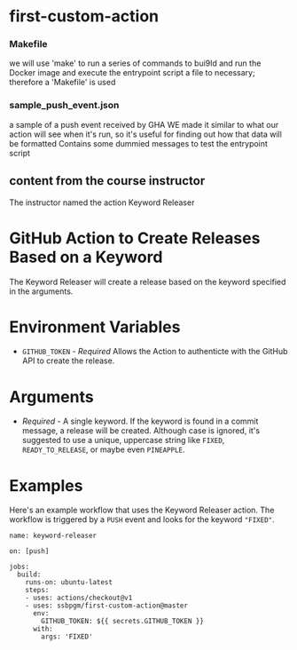 # first-custom-action


### Makefile
we will use 'make' to run a series of commands to bui9ld and run the Docker image and execute the entrypoint script a file to necessary; therefore a 'Makefile' is used

### sample_push_event.json
a sample of a push event received by GHA
WE made it similar to what our action will see when it's run, so it's useful for finding out how that data will be formatted
Contains some dummied messages to test the entrypoint script


## content from the course instructor
The instructor named the action Keyword Releaser


# GitHub Action to Create Releases Based on a Keyword
The Keyword Releaser will create a release based on the keyword specified in the arguments.

# Environment Variables
- `GITHUB_TOKEN` - _Required_ Allows the Action to authenticte with the GitHub API to create the release.

# Arguments
- _Required_ - A single keyword.  If the keyword is found in a commit message, a release will be created.  Although case is ignored, it's suggested to use a unique, uppercase string like `FIXED`, `READY_TO_RELEASE`, or maybe even `PINEAPPLE`.

# Examples
Here's an example workflow that uses the Keyword Releaser action.  The workflow is triggered by a `PUSH` event and looks for the keyword `"FIXED"`.

```
name: keyword-releaser

on: [push]

jobs:
  build:
    runs-on: ubuntu-latest
    steps:
    - uses: actions/checkout@v1
    - uses: ssbpgm/first-custom-action@master
      env:
        GITHUB_TOKEN: ${{ secrets.GITHUB_TOKEN }}
      with:
        args: 'FIXED'
```

